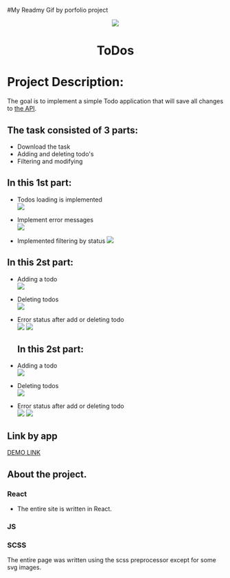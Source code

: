#My Readmy
Gif by porfolio project
<p align="center">
  <img src="https://github.com/Galers/Gif-Galers/blob/main/Main_logo.jpg">
</p>
<h1 align="center">ToDos</h1>

# Project Description:

The goal is to implement a simple Todo application that will save all changes to [the API](https://mate-academy.github.io/fe-students-api/).

## The task consisted of 3 parts:

- Download the task
- Adding and deleting todo's
- Filtering and modifying

## In this 1st part:

- Todos loading is implemented<br>
  <img src="https://github.com/Galers/Gif-Galers/blob/main/Load_Todos.jpg">

- Implement error messages<br>
  <img src="https://github.com/Galers/Gif-Galers/blob/main/Eror%20load%20todos.jpg">

- Implemented filtering by status
  <img src="https://github.com/Galers/Gif-Galers/blob/main/Filter.gif">

## In this 2st part:

- Adding a todo<br>
  <img src="https://github.com/Galers/Gif-Galers/blob/main/Add_todos.gif">

- Deleting todos<br>
  <img src="https://github.com/Galers/Gif-Galers/blob/main/Delete_todos.gif">

- Error status after add or deleting todo<br>
  <img src="https://github.com/Galers/Gif-Galers/blob/main/Error_add.jpg">
  <img src="https://github.com/Galers/Gif-Galers/blob/main/Error_delete.jpg">

  ## In this 2st part:

- Adding a todo<br>
  <img src="https://github.com/Galers/Gif-Galers/blob/main/Add_todos.gif">

- Deleting todos<br>
  <img src="https://github.com/Galers/Gif-Galers/blob/main/Delete_todos.gif">

- Error status after add or deleting todo<br>
  <img src="https://github.com/Galers/Gif-Galers/blob/main/Error_add.jpg">
  <img src="https://github.com/Galers/Gif-Galers/blob/main/Error_delete.jpg">

## Link by app

[DEMO LINK](https://galers.github.io/portfolio-Todo-API/)

## About the project.

### React

- The entire site is written in React.

### JS

### SCSS

The entire page was written using the scss preprocessor except for some svg images.

